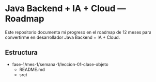 # Java Backend + IA + Cloud — Roadmap

Este repositorio documenta mi progreso en el roadmap de 12 meses para convertirme en desarrollador Java Backend + IA + Cloud.

## Estructura
- fase-1/mes-1/semana-1/leccion-01-clase-objeto
  - README.md
  - src/

